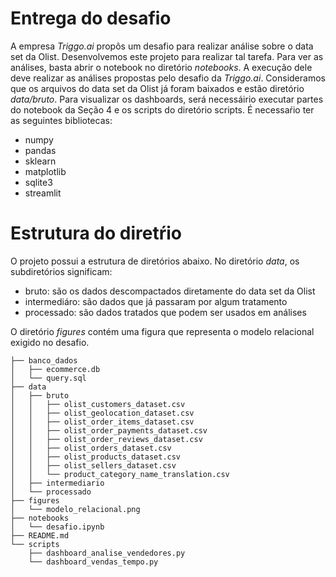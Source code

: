 # Entrega do desafio
A empresa *Triggo.ai* propôs um desafio para realizar análise sobre
o data set da Olist. Desenvolvemos este projeto para realizar tal
tarefa. Para ver as análises, basta abrir o notebook no diretório
*notebooks*. A execução dele deve realizar as análises propostas
pelo desafio da *Triggo.ai*. Consideramos que os arquivos do data
set da Olist já foram baixados e estão diretório *data/bruto*. Para
visualizar os dashboards, será necessáirio executar partes do notebook
da Seção 4 e os scripts do diretório scripts. É necessaŕio ter as
seguintes bibliotecas:

* numpy
* pandas
* sklearn
* matplotlib
* sqlite3
* streamlit

# Estrutura do diretŕio
O projeto possui a estrutura de diretórios abaixo. No diretório *data*,
os subdiretórios significam:

* bruto: são os dados descompactados diretamente do data set da Olist
* intermediáro: são dados que já passaram por algum tratamento
* processado: são dados tratados que podem ser usados em análises

O diretório *figures* contém uma figura que representa o modelo relacional
exigido no desafio.

```
├── banco_dados
│   ├── ecommerce.db
│   └── query.sql
├── data
│   ├── bruto
│   │   ├── olist_customers_dataset.csv
│   │   ├── olist_geolocation_dataset.csv
│   │   ├── olist_order_items_dataset.csv
│   │   ├── olist_order_payments_dataset.csv
│   │   ├── olist_order_reviews_dataset.csv
│   │   ├── olist_orders_dataset.csv
│   │   ├── olist_products_dataset.csv
│   │   ├── olist_sellers_dataset.csv
│   │   └── product_category_name_translation.csv
│   ├── intermediario
│   └── processado
├── figures
│   └── modelo_relacional.png
├── notebooks
│   └── desafio.ipynb
├── README.md
└── scripts
    ├── dashboard_analise_vendedores.py
    └── dashboard_vendas_tempo.py
```